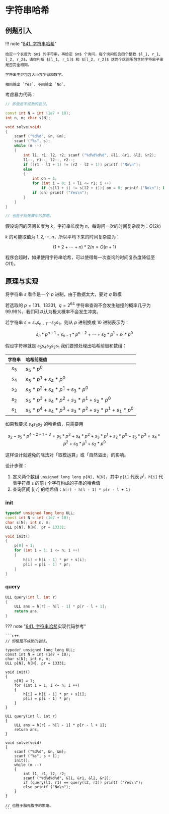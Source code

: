 # 字符串哈希

## 例题引入

!!! note "[841. 字符串哈希](https://www.acwing.com/problem/content/843/)"

    给定一个长度为 $n$ 的字符串，再给定 $m$ 个询问，每个询问包含四个整数 $l_1, r_1, l_2, r_2$，请你判断 $[l_1, r_1]$ 和 $[l_2, r_2]$ 这两个区间所包含的字符串子串是否完全相同。

    字符串中只包含大小写字母和数字。

    相同输出 `Yes`，不同输出 `No`。

考虑暴力代码：

```c++
// 即使是不成熟的尝试，

const int N = int (1e7 + 10);
int n, m; char s[N];

void solve(void)
{
    scanf ("%d%d", &n, &m); 
    scanf ("%s", s);
    while (m --)
    {
        int l1, r1, l2, r2; scanf ("%d%d%d%d", &l1, &r1, &l2, &r2);
        l1--, r1--, l2--, r2--;
        if ((r1 - l1 + 1) != (r2 - l2 + 1)) printf ("No\n");
        else
        {
            int on = 1;
            for (int i = 0; i + l1 <= r1; i ++)
                if (s[l1 + i] != s[l2 + i]){ on = 0; printf ("No\n"); break; }
            if (on) printf ("Yes\n");
        }
    }
}

// 也胜于胎死腹中的策略。
```

假设询问的区间长度为 $k$，字符串长度为 $n$，每询问一次的时间复杂度为：$O(2k)$

$k$ 的可能取值为 $1, 2, \cdots , n$，所以平均下来的时间复杂度为：

$$
(1 + 2 + \cdots + n) * 2 / n = O(n + 1)
$$

程序会超时，如果使用字符串哈希，可以使得每一次查询的时间复杂度降低至 $O(1)$。

## 原理与实现

将字符串 $s$ 看作是一个 $p$ 进制，由于数据太大，要对 $q$ 取模

若选取的 $p = 131、13331,\ \ q = 2^{64}$ 字符串查询不会发生碰撞的概率几乎为 $99.99\%$，我们可以认为极大概率不会发生冲突。

若字符串 $s = s_ns_{n - 1} \cdots s_2s_1$，则从 $p$ 进制换成 $10$ 进制表示为：

$$
s_n*p^{n - 1} + s_{n - 1} * p ^ {n - 2} + \cdots + s_2 * p^1 + s_1 * p^0
$$

假设字符串就是 $s_5s_4s_3s_2s_1$ 我们要预处理出哈希前缀和数组：

|`字符串`|`哈希前缀值`|
|:--:|:--|
|$s_5$|$s_5 * p^0$|
|$s_4$|$s_5 * p^1 + s_4 * p^0$|
|$s_3$|$s_5 * p^2 + s_4 * p^1 + s_3 * p^0$|
|$s_2$|$s_5 * p^3 + s_4 * p^2 + s_3 * p^1 + s_2 * p^0$|
|$s_1$|$s_5 * p^4 + s_4 * p^3 + s_3 * p^2 + s_2 * p^1 + s_1 * p^0$|

如果我要求 $s_4s_3s_2$ 的哈希值，只需要用 

$$
s_2 - s_5 * p^{4 - 2 + 1 = 3} = s_5 * p^3 + s_4 * p^2 + s_3 * p^1 + s_2 * p^0 - s_5 * p^3 = s_4 * p^2 + s_3 * p^1 + s_2 * p^0
$$

这样设计就避免的除法对「取模运算」或「自然溢出」的影响。

设计步骤：

1. 定义两个数组 `unsigned long long p[N], h[N]`，其中 `p[i]` 代表 $p ^ i$，`h[i]` 代表字符串 `s` 的前 $i$ 个字符构成的子串的哈希值
2. 查询区间 $[l, r]$ 的哈希值：`h[r] - h[l - 1] * p[r - l + 1]`

### init

```c++
typedef unsigned long long ULL;
const int N = int (1e7 + 10);
char s[N]; int n, m;
ULL p[N], h[N], pr = 13331;

void init()
{
    p[0] = 1;
    for (int i = 1; i <= n; i ++)
    {
        h[i] = h[i - 1] * pr + s[i];
        p[i] = p[i - 1] * pr;
    }
}
```

### query

```c++
ULL query(int l, int r)
{
    ULL ans = h[r] - h[l - 1] * p[r - l + 1];
    return ans;
}
```

??? note "[841. 字符串哈希](https://www.acwing.com/problem/content/843/)实现代码参考"

    ```c++
    // 即使是不成熟的尝试，

    typedef unsigned long long ULL;
    const int N = int (1e7 + 10);
    char s[N]; int n, m;
    ULL p[N], h[N], pr = 13331;

    void init()
    {
        p[0] = 1;
        for (int i = 1; i <= n; i ++)
        {
            h[i] = h[i - 1] * pr + s[i];
            p[i] = p[i - 1] * pr;
        }
    }

    ULL query(int l, int r)
    {
        ULL ans = h[r] - h[l - 1] * p[r - l + 1];
        return ans;
    }

    void solve(void)
    {
        scanf ("%d%d", &n, &m);
        scanf ("%s", s + 1);
        init();
        while (m --)
        {
            int l1, r1, l2, r2; 
            scanf ("%d%d%d%d", &l1, &r1, &l2, &r2);
            if (query(l1, r1) == query(l2, r2)) printf ("Yes\n");
            else printf ("No\n");
        }
    }

    // 也胜于胎死腹中的策略。
    ```